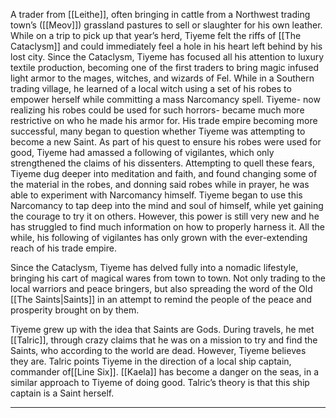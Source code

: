 A trader from [[Leithe]], often bringing in cattle from a Northwest trading town’s ([[Meov]]) grassland pastures to sell or slaughter for his own leather. While on a trip to pick up that year’s herd, Tiyeme felt the riffs of [[The Cataclysm]] and could immediately feel a hole in his heart left behind by his lost city. Since the Cataclysm, Tiyeme has focused all his attention to luxury textile production, becoming one of the first traders to bring magic infused light armor to the mages, witches, and wizards of Fel. While in a Southern trading village, he learned of a local witch using a set of his robes to empower herself while committing a mass Narcomancy spell. Tiyeme- now realizing his robes could be used for such horrors- became much more restrictive on who he made his armor for. His trade empire becoming more successful, many began to question whether Tiyeme was attempting to become a new Saint. As part of his quest to ensure his robes were used for good, Tiyeme had amassed a following of vigilantes, which only strengthened the claims of his dissenters. Attempting to quell these fears, Tiyeme dug deeper into meditation and faith, and found changing some of the material in the robes, and donning said robes while in prayer, he was able to experiment with Narcomancy himself. Tiyeme began to use this Narcomancy to tap deep into the mind and soul of himself, while yet gaining the courage to try it on others. However, this power is still very new and he has struggled to find much information on how to properly harness it. All the while, his following of vigilantes has only grown with the ever-extending reach of his trade empire.

Since the Cataclysm, Tiyeme has delved fully into a nomadic lifestyle, bringing his cart of magical wares from town to town. Not only trading to the local warriors and peace bringers, but also spreading the word of the Old [[The Saints|Saints]] in an attempt to remind the people of the peace and prosperity brought on by them. 

Tiyeme grew up with the idea that Saints are Gods. During travels, he met [[Talric]], through crazy claims that he was on a mission to try and find the Saints, who according to the world are dead. However, Tiyeme believes they are. Talric points Tiyeme in the direction of a local ship captain, commander of[[Line Six]]. [[Kaela]] has become a danger on the seas, in a similar approach to Tiyeme of doing good. Talric’s theory is that this ship captain is a Saint herself.

---

